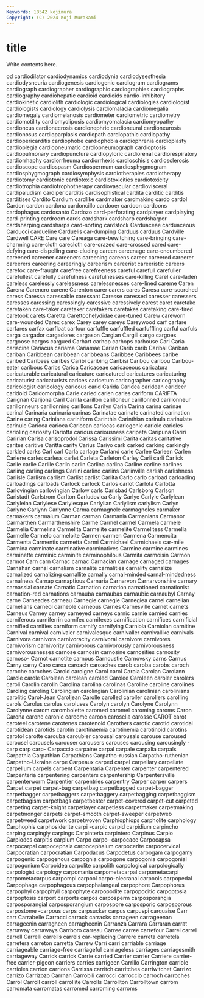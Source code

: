 ```yaml
---
Keywords: 18542 kojimura
Copyright: (C) 2024 Koji Murakami
---
```


# title

Write contents here.



od cardiodilator cardiodynamics
cardiodynia cardiodysesthesia cardiodysneuria cardiogenesis cardiogenic cardiogram cardiograms cardiograph cardiographer cardiographic
cardiographies cardiographs cardiography cardiohepatic cardioid cardioids cardio-inhibitory cardiokinetic cardiolith cardiologic
cardiological cardiologies cardiologist cardiologists cardiology cardiolysis cardiomalacia cardiomegalia cardiomegaly cardiomelanosis
cardiometer cardiometric cardiometry cardiomotility cardiomyoliposis cardiomyomalacia cardiomyopathy cardioncus cardionecrosis cardionephric
cardioneural cardioneurosis cardionosus cardioparplasis cardiopath cardiopathic cardiopathy cardiopericarditis cardiophobe cardiophobia
cardiophrenia cardioplasty cardioplegia cardiopneumatic cardiopneumograph cardioptosis cardiopulmonary cardiopuncture cardiopyloric cardiorenal
cardiorespiratory cardiorrhaphy cardiorrheuma cardiorrhexis cardioschisis cardiosclerosis cardioscope cardiospasm Cardiospermum cardiosphygmogram
cardiosphygmograph cardiosymphysis cardiotherapies cardiotherapy cardiotomy cardiotonic cardiotoxic cardiotoxicities cardiotoxicity cardiotrophia
cardiotrophotherapy cardiovascular cardiovisceral cardipaludism cardipericarditis cardisophistical cardita carditic carditis carditises
Cardito Cardium cardlike cardmaker cardmaking cardo cardol Cardon cardon cardona
cardoncillo cardooer cardoon cardoons cardophagus cardosanto Cardozo card-perforating cardplayer cardplaying
card-printing cardroom cards cardshark cardsharp cardsharper cardsharping cardsharps card-sorting cardstock
Carduaceae carduaceous Carducci cardueline Carduelis car-dumping Carduus carduus Cardville Cardwell
CARE Care care Careaga care-bewitching care-bringing care-charming care-cloth carecloth care-crazed
care-crossed cared care-defying care-dispelling care-eluding careen careenage care-encumbered careened careener
careeners careening careens career careered careerer careerers careering careeringly careerism
careerist careeristic careers carefox care-fraught carefree carefreeness careful carefull carefuller
carefullest carefully carefulness carefulnesses care-killing Carel care-laden careless carelessly carelessness
carelessnesses care-lined careme Caren Carena Carencro carene Carenton carer carers
cares Caresa care-scorched caress Caressa caressable caressant Caresse caressed caresser
caressers caresses caressing caressingly caressive caressively carest caret caretake caretaken
care-taker caretaker caretakers caretakes caretaking care-tired caretook carets Caretta Carettochelydidae
care-tuned Carew careworn care-wounded Carex carex Carey carey careys Careywood
carf carfare carfares carfax carfloat carfour carfuffle carfuffled carfuffling carful
carfuls carga cargador cargadores cargason Cargian Cargill cargo cargoes cargoose
cargos cargued Carhart carhop carhops carhouse Cari Caria cariacine Cariacus
cariama Cariamae Carian Carib carib Caribal Cariban cariban Caribbean caribbean
caribbeans Caribbee Caribbees caribe caribed Caribees caribes Caribi caribing Caribisi
Caribou caribou Caribou-eater caribous Caribs Carica Caricaceae caricaceous caricatura caricaturable
caricatural caricature caricatured caricatures caricaturing caricaturist caricaturists carices caricetum caricographer
caricography caricologist caricology caricous carid Carida Caridea caridean carideer caridoid
Caridomorpha Carie caried carien caries cariform CARIFTA Carignan Carijona Caril
Carilla carillon carilloneur carillonned carillonneur carillonneurs carillonning carillons Carilyn Carin
Carina carina carinae carinal Carinaria carinaria carinas Carinatae carinate carinated
carination Carine caring Cariniana cariniform Carinthia Carinthian carinula carinulate carinule
Carioca carioca Cariocan cariocas cariogenic cariole carioles carioling cariosity Cariotta
carious cariousness caripeta Caripuna Cariri Caririan Carisa carisoprodol Carissa Carissimi
Carita caritas caritative carites caritive Caritta carity Carius Cariyo cark
carked carking carkingly carkled carks Carl carl Carla carlage Carland
carle Carlee Carleen Carlen Carlene carles carless carlet Carleta Carleton
Carley Carli carli Carlick Carlie carlie Carlile Carlin carlin Carlina
carlina Carline carline carlines Carling carling carlings Carlini carlino carlins
Carlinville carlish carlishness Carlisle Carlism carlism Carlist carlist Carlita Carlo
carlo carload carloading carloadings carloads Carlock carlock Carlos carlot Carlota
Carlotta Carlovingian carlovingian Carlow carls Carlsbad Carlsborg Carlson Carlstadt Carlstrom
Carlton Carludovica Carly Carlye Carlyle Carlylean Carlyleian Carlylese Carlylesque Carlylian
Carlylism carlylism Carlyn Carlyne Carlynn Carlynne Carma carmagnole carmagnoles carmaker
carmakers carmalum Carman carman Carmania Carmanians Carmanor Carmarthen Carmarthenshire Carme
Carmel carmel Carmela carmele Carmelia Carmelina Carmelita Carmelite carmelite Carmelitess
Carmella Carmelle Carmelo carmeloite Carmen carmen Carmena Carmencita Carmenta Carmentis
carmetta Carmi Carmichael Carmichaels car-mile Carmina carminate carminative carminatives Carmine
carmine carmines carminette carminic carminite carminophilous Carmita carmoisin Carmon carmot
Carn carn Carnac carnac Carnacian carnage carnaged carnages Carnahan carnal
carnalism carnalite carnalities carnality carnalize carnalized carnalizing carnallite carnally carnal-minded
carnal-mindedness carnalness Carnap carnaptious Carnaria Carnarvon Carnarvonshire carnary carnassial carnate
Carnatic Carnation carnation carnationed carnationist carnation-red carnations carnauba carnaubas carnaubic
carnaubyl Carnay carne Carneades carneau Carnegie carnegie Carnegiea carnel carnelian
carnelians carneol carneole carneous Carnes Carnesville carnet carnets Carneus Carney
carney carneyed carneys carnic carnie carnied carnies carniferous carniferrin carnifex
carnifexes carnification carnifices carnificial carnified carnifies carniform carnify carnifying Carniola
Carniolan carnitine Carnival carnival carnivaler carnivalesque carnivaller carnivallike carnivals Carnivora
carnivora carnivoracity carnivoral carnivore carnivores carnivorism carnivority carnivorous carnivorously carnivorousness
carnivorousnesses carnose carnosin carnosine carnosities carnosity carnoso- Carnot carnotite carnous
Carnoustie Carnovsky carns Carnus Carny carny Caro caroa caroach caroaches
carob caroba carobs caroch caroche caroches Caroid caroigne Carol carol
Carola Carolan Carolann Carole carole Carolean carolean caroled Carolee Caroleen
caroler carolers caroli Carolin carolin Carolina carolina carolinas Caroline caroline
carolines Caroling caroling Carolingian carolingian Carolinian carolinian carolinians carolitic Carol-Jean
Caroljean Carolle carolled caroller carollers carolling carols Carolus carolus caroluses
Carolyn carolyn Carolyne Carolynn Carolynne carom carombolette caromed caromel caroming
caroms Caron Carona carone caronic caroome caroon carosella carosse CAROT
carot caroteel carotene carotenes carotenoid Carothers carotic carotid carotidal carotidean
carotids carotin carotinaemia carotinemia carotinoid carotins carotol carotte carouba caroubier
carousal carousals carouse caroused carousel carousels carouser carousers carouses carousing
carousingly -carp carp carp- Carpaccio carpaine carpal carpale carpalia carpals
Carpathia Carpathian Carpathians Carpatho-russian Carpatho-ruthenian Carpatho-Ukraine carpe Carpeaux carped carpel
carpellary carpellate carpellum carpels carpent Carpentaria Carpenter carpenter carpentered Carpenteria
carpentering carpenters carpentership Carpentersville carpenterworm Carpentier carpentries carpentry Carper carper
carpers Carpet carpet carpet-bag carpetbag carpetbagged carpet-bagger carpetbagger carpetbaggers carpetbaggery
carpetbagging carpetbaggism carpetbagism carpetbags carpetbeater carpet-covered carpet-cut carpeted carpeting carpet-knight
carpetlayer carpetless carpetmaker carpetmaking carpetmonger carpets carpet-smooth carpet-sweeper carpetweb carpetweed
carpetwork carpetwoven Carphiophiops carpholite carphology Carphophis carphosiderite carpi -carpic carpid
carpidium carpincho carping carpingly carpings Carpinteria carpintero Carpinus Carpio Carpiodes
carpitis carpium Carpo carpo- carpocace Carpocapsa carpocarpal carpocephala carpocephalum carpocerite
carpocervical Carpocratian carpocratian Carpodacus Carpodetus carpogam carpogamy carpogenic carpogenous carpognia
carpogone carpogonia carpogonial carpogonium Carpoidea carpolite carpolith carpological carpologically carpologist
carpology carpomania carpometacarpal carpometacarpi carpometacarpus carpompi carpool carpo-olecranal carpools carpopedal
Carpophaga carpophagous carpophalangeal carpophore Carpophorus carpophyl carpophyll carpophyte carpopodite carpopoditic
carpoptosia carpoptosis carport carports carpos carposperm carposporangia carposporangial carposporangium carpospore
carposporic carposporous carpostome -carpous carps carpsucker carpus carpuspi carquaise Carr
carr Carrabelle Carracci carrack carracks carrageen carrageenan carrageenin carragheen carragheenin
Carranza Carrara Carraran carrat carraway carraways Carrboro carreau Carree carree
carrefour Carrel carrel carrell Carrelli carrells carrels car-replacing Carrere carreta
carretela carretera carreton carretta Carrew Carri carri carriable carriage carriageable
carriage-free carriageful carriageless carriages carriagesmith carriageway Carrick carrick Carrie carried
Carrier carrier Carriere carrier-free carrier-pigeon carriers carries carrigeen Carrillo Carrington
carriole carrioles carrion carrions Carrissa carritch carritches carriwitchet Carrizo carrizo
Carrizozo Carrnan Carrobili carrocci carroccio carroch carroches Carrol Carroll carroll
carrollite Carrolls Carrollton Carrolltown carrom carromata carromatas carromed carroming carroms
